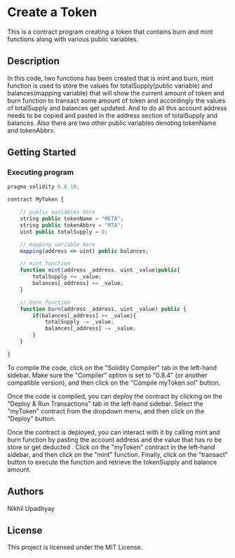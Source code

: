 # Create a Token
This is a contract program creating a token that contains burn and mint functions along with various public variables.
## Description

In this code, two functions has been created that is mint and burn, mint function is used to store the values for totalSupply(public variable) and balances(mapping variable) that will show the current amount of token and burn function to transact some amount of token and accordingly the values of totalSupply and balances get updated. And to do all this account address needs to be copied and pasted in the address section of totalSupply and balances. Also there are two other public variables denoting tokenName and tokenAbbrv.

## Getting Started
### Executing program
       
```javascript
pragma solidity 0.8.18;

contract MyToken {

    // public variables here
    string public tokenName = "META";
    string public tokenAbbrv = "MTA";
    uint public totalSupply = 0;

    // mapping variable here
    mapping(address => uint) public balances;

    // mint function
    function mint(address _address, uint _value)public{
        totalSupply += _value;
        balances[_address] += _value;
    }

    // burn function
    function burn(address _address, uint _value) public {
        if(balances[_address] >= _value){
            totalSupply -= _value;
            balances[_address] -= _value;
        }
    }

}

```

To compile the code, click on the "Solidity Compiler" tab in the left-hand sidebar. Make sure the "Compiler" option is set to "0.8.4" (or another compatible version), and then click on the "Compile myToken.sol" button.

Once the code is compiled, you can deploy the contract by clicking on the "Deploy & Run Transactions" tab in the left-hand sidebar. Select the "myToken" contract from the dropdown menu, and then click on the "Deploy" button. 

Once the contract is deployed, you can interact with it by calling mint and burn function by pasting the account address and the value that has ro be store or get deducted . Click on the "myToken" contract in the left-hand sidebar, and then click on the "mint" function. Finally, click on the "transact" button to execute the function and retrieve the tokenSupply and balance amount.

## Authors
Nikhil Upadhyay

## License
This project is licensed under the MIT License.
